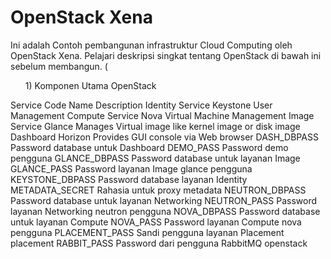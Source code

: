 # OpenStack Xena
Ini adalah Contoh pembangunan infrastruktur Cloud Computing oleh OpenStack Xena. Pelajari deskripsi singkat tentang OpenStack di bawah ini sebelum membangun. (

<ul>
1) Komponen Utama OpenStack
</ul

 <table align="center" border="1" cellpadding="10">
        <tr> 
          <th>Service</th> <th>Code Name</th> <th>Description</th>
        </tr> 
        <tr>
          <td>Identity Service</td>	<td>Keystone</td>	<td>User Management</td>
        </tr>
        <tr>
          <td>Compute Service</td>	<td>Nova</td>	<td>Virtual Machine Management</td>
        </tr>
        <tr>
          <td>Image Service</td>	<td>Glance</td>	<td>Manages Virtual image like kernel image or disk image</td>
        </tr>
        <tr>
          <td>Dashboard</td>	<td>Horizon</td>	<td>Provides GUI console via Web browser</td>
        </tr>
        <tr>
            <td>DASH_DBPASS</td>
            <td>Password database untuk Dashboard</td>
        </tr>
        <tr>
            <td>DEMO_PASS</td>
            <td>Password demo pengguna</td>
        </tr>
        <tr>
            <td>GLANCE_DBPASS</td>
            <td>Password database untuk layanan Image</td>
        </tr>
         <tr>
            <td>GLANCE_PASS</td>
            <td>Password layanan Image glance pengguna</td>
        </tr> <tr>
            <td>KEYSTONE_DBPASS</td>
            <td>Password database layanan Identity</td>
        </tr> <tr>
            <td>METADATA_SECRET</td>
            <td>Rahasia untuk proxy metadata</td>
        </tr> <tr>
            <td>NEUTRON_DBPASS</td>
            <td>Password database untuk layanan Networking</td>
        </tr> <tr>
            <td>NEUTRON_PASS</td>
            <td>Password layanan Networking neutron pengguna</td>
        </tr> <tr>
            <td>NOVA_DBPASS</td>
            <td>Password database untuk layanan Compute</td>
        </tr> <tr>
            <td>NOVA_PASS</td>
            <td>Password layanan Compute nova pengguna</td>
        </tr> <tr>
            <td>PLACEMENT_PASS</td>
            <td>Sandi pengguna layanan Placement placement</td>
        </tr> <tr>
            <td>RABBIT_PASS</td>
            <td>Password dari pengguna RabbitMQ openstack</td>
 </table>
